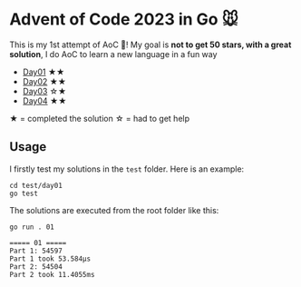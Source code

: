 # Advent of Code 2023 in Go 🐭

This is my 1st attempt of AoC 🎄! My goal is **not to get 50 stars, with a great solution**, I do AoC to learn a new language in a fun way

- [Day01](./day01) ★★
- [Day02](./day02) ★★
- [Day03](./day03) ☆★
- [Day04](./day04) ★★

★ = completed the solution
☆ = had to get help

## Usage

I firstly test my solutions in the `test` folder. Here is an example:

```shell
cd test/day01 
go test
```

The solutions are executed from the root folder like this:

```shell
go run . 01
```

```
===== 01 =====
Part 1: 54597
Part 1 took 53.584µs
Part 2: 54504
Part 2 took 11.4055ms
```
